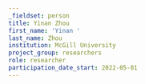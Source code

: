 ```yaml
---
_fieldset: person
title: Yinan Zhou
first_name: 'Yinan '
last_name: Zhou
institution: McGill University
project_group: researchers
role: researcher
participation_date_start: 2022-05-01
---
```

